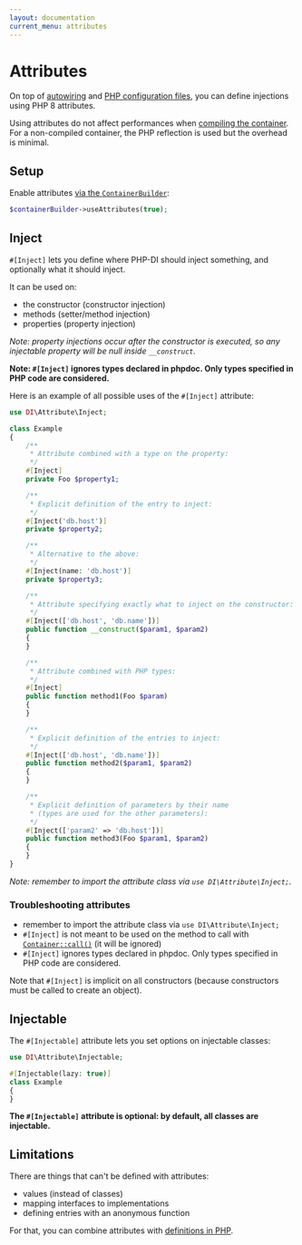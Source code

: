 ```yaml
---
layout: documentation
current_menu: attributes
---
```


# Attributes

On top of [autowiring](autowiring.md) and [PHP configuration files](php-definitions.md), you can define injections using PHP 8 attributes.

Using attributes do not affect performances when [compiling the container](performances.md). For a non-compiled container, the PHP reflection is used but the overhead is minimal.

## Setup

Enable attributes [via the `ContainerBuilder`](container-configuration.md):

```php
$containerBuilder->useAttributes(true);
```

## Inject

`#[Inject]` lets you define where PHP-DI should inject something, and optionally what it should inject.

It can be used on:

- the constructor (constructor injection)
- methods (setter/method injection)
- properties (property injection)

*Note: property injections occur after the constructor is executed, so any injectable property will be null inside `__construct`.*

**Note: `#[Inject]` ignores types declared in phpdoc. Only types specified in PHP code are considered.**

Here is an example of all possible uses of the `#[Inject]` attribute:

```php
use DI\Attribute\Inject;

class Example
{
    /**
     * Attribute combined with a type on the property:
     */
    #[Inject]
    private Foo $property1;

    /**
     * Explicit definition of the entry to inject:
     */
    #[Inject('db.host')]
    private $property2;

    /**
     * Alternative to the above:
     */
    #[Inject(name: 'db.host')]
    private $property3;

    /**
     * Attribute specifying exactly what to inject on the constructor:
     */
    #[Inject(['db.host', 'db.name'])]
    public function __construct($param1, $param2)
    {
    }

    /**
     * Attribute combined with PHP types:
     */
    #[Inject]
    public function method1(Foo $param)
    {
    }

    /**
     * Explicit definition of the entries to inject:
     */
    #[Inject(['db.host', 'db.name'])]
    public function method2($param1, $param2)
    {
    }

    /**
     * Explicit definition of parameters by their name
     * (types are used for the other parameters):
     */
    #[Inject(['param2' => 'db.host'])]
    public function method3(Foo $param1, $param2)
    {
    }
}
```

*Note: remember to import the attribute class via `use DI\Attribute\Inject;`.*

### Troubleshooting attributes

- remember to import the attribute class via `use DI\Attribute\Inject;`
- `#[Inject]` is not meant to be used on the method to call with [`Container::call()`](container.md#call) (it will be ignored)
- `#[Inject]` ignores types declared in phpdoc. Only types specified in PHP code are considered.

Note that `#[Inject]` is implicit on all constructors (because constructors must be called to create an object).

## Injectable

The `#[Injectable]` attribute lets you set options on injectable classes:

```php
use DI\Attribute\Injectable;

#[Injectable(lazy: true)]
class Example
{
}
```

**The `#[Injectable]` attribute is optional: by default, all classes are injectable.**

## Limitations

There are things that can't be defined with attributes:

- values (instead of classes)
- mapping interfaces to implementations
- defining entries with an anonymous function

For that, you can combine attributes with [definitions in PHP](php-definitions.md).
